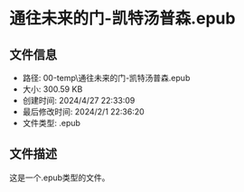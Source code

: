 ﻿# 通往未来的门-凯特汤普森.epub

## 文件信息
- 路径: 00-temp\通往未来的门-凯特汤普森.epub
- 大小: 300.59 KB
- 创建时间: 2024/4/27 22:33:09
- 最后修改时间: 2024/2/1 22:36:20
- 文件类型: .epub

## 文件描述
这是一个.epub类型的文件。

